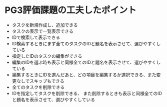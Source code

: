 # PG3評価課題の工夫したポイント
- タスクを新規作成し、追加できる
- タスクの表示で一覧表示できる
- IDで検索して表示できる
- ID検索するときにまず全てのタスクのIDと題名を表示させて、選びやすくしている
- 指定したIDのタスクの編集ができる
- 編集のIDを選ぶ時も表示と同様全てのIDと題名を表示させて、選びやすくしている
- 編集するときにIDを選んだあと、どの項目を編集するか選択できる、また変更なしでスキップもできる
- 全てのタスクを削除できる
- IDを指定してタスクを削除できる、
また削除するときも表示と同様全てのIDと題名を表示させて、選びやすくしている
